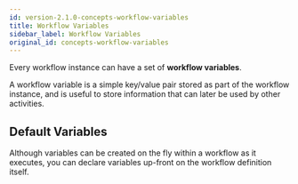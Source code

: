```yaml
---
id: version-2.1.0-concepts-workflow-variables
title: Workflow Variables
sidebar_label: Workflow Variables
original_id: concepts-workflow-variables
---
```


Every workflow instance can have a set of **workflow variables**.

A workflow variable is a simple key/value pair stored as part of the workflow instance, and is useful to store information that can later be used by other activities.

## Default Variables

Although variables can be created on the fly within a workflow as it executes, you can declare variables up-front on the workflow definition itself.